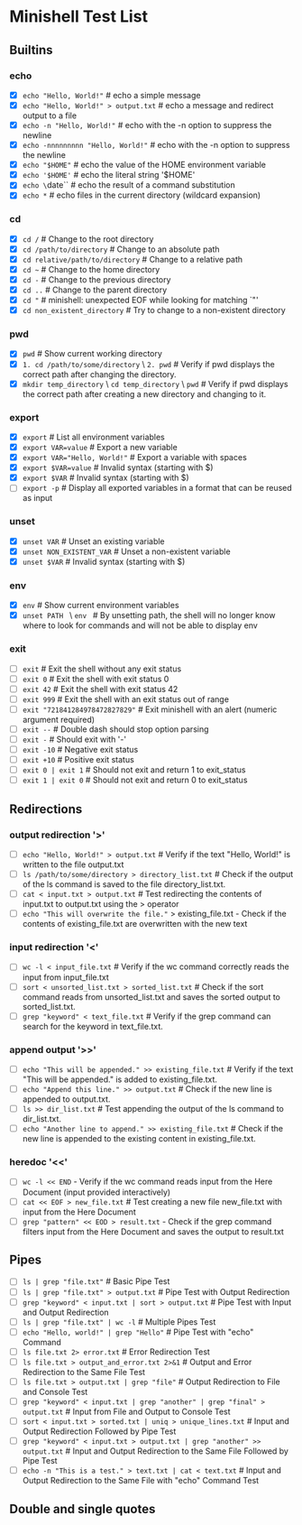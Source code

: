 # Minishell Test List

## Builtins

### echo

- [x] `echo "Hello, World!"` # echo a simple message
- [x] `echo "Hello, World!" > output.txt` # echo a message and redirect output to a file
- [x] `echo -n "Hello, World!"` # echo with the -n option to suppress the newline
- [x] `echo -nnnnnnnnn "Hello, World!"` # echo with the -n option to suppress the newline
- [x] `echo "$HOME"` # echo the value of the HOME environment variable
- [x] `echo '$HOME'` # echo the literal string '$HOME'
- [x] `echo \`date\`` # echo the result of a command substitution
- [x] `echo *` # echo files in the current directory (wildcard expansion)

### cd

- [x] `cd /` # Change to the root directory
- [x] `cd /path/to/directory` # Change to an absolute path
- [x] `cd relative/path/to/directory` # Change to a relative path
- [x] `cd ~` # Change to the home directory
- [x] `cd -` # Change to the previous directory
- [x] `cd ..` # Change to the parent directory
- [x] `cd "` # minishell: unexpected EOF while looking for matching `"'
- [x] `cd non_existent_directory` # Try to change to a non-existent directory

### pwd

- [x] `pwd` # Show current working directory
- [x] `1. cd /path/to/some/directory` \ `2. pwd` # Verify if pwd displays the correct path after changing the directory.
- [x] `mkdir temp_directory` \ `cd temp_directory` \ `pwd` # Verify if pwd displays the correct path after creating a new directory and changing to it.

### export

- [x] `export` # List all environment variables
- [x] `export VAR=value` # Export a new variable
- [x] `export VAR="Hello, World!"` # Export a variable with spaces
- [x] `export $VAR=value` # Invalid syntax (starting with $)
- [x] `export $VAR` # Invalid syntax (starting with $)
- [ ] `export -p` # Display all exported variables in a format that can be reused as input

### unset

- [x] `unset VAR` # Unset an existing variable
- [x] `unset NON_EXISTENT_VAR` # Unset a non-existent variable
- [x] `unset $VAR` # Invalid syntax (starting with $)

### env

- [x] `env` # Show current environment variables
- [x] `unset PATH ` \ `env ` # By unsetting path, the shell will no longer know where to look for commands and will not be able to display env

### exit

- [ ] `exit` # Exit the shell without any exit status
- [ ] `exit 0` # Exit the shell with exit status 0
- [ ] `exit 42` # Exit the shell with exit status 42
- [ ] `exit 999` # Exit the shell with an exit status out of range
- [ ] `exit "721841284978472827829"` # Exit minishell with an alert (numeric argument required)
- [ ] `exit --` # Double dash should stop option parsing
- [ ] `exit -` # Should exit with '-'
- [ ] `exit -10` # Negative exit status
- [ ] `exit +10` # Positive exit status
- [ ] `exit 0 | exit 1` # Should not exit and return 1 to exit_status
- [ ] `exit 1 | exit 0` # Should not exit and return 0 to exit_status

## Redirections 

### output redirection '>'

- [ ] `echo "Hello, World!" > output.txt` # Verify if the text "Hello, World!" is written to the file output.txt
- [ ] `ls /path/to/some/directory > directory_list.txt` # Check if the output of the ls command is saved to the file directory_list.txt.
- [ ] `cat < input.txt > output.txt` # Test redirecting the contents of input.txt to output.txt using the > operator
- [ ] `echo "This will overwrite the file."` > existing_file.txt - Check if the contents of existing_file.txt are overwritten with the new text

### input redirection '<' 

- [ ] `wc -l < input_file.txt` # Verify if the wc command correctly reads the input from input_file.txt
- [ ] `sort < unsorted_list.txt > sorted_list.txt` # Check if the sort command reads from unsorted_list.txt and saves the sorted output to sorted_list.txt.
- [ ] `grep "keyword" < text_file.txt` # Verify if the grep command can search for the keyword in text_file.txt.

### append output '>>'

- [ ] `echo "This will be appended." >> existing_file.txt` # Verify if the text "This will be appended." is added to existing_file.txt.
- [ ] `echo "Append this line." >> output.txt` # Check if the new line is appended to output.txt.
- [ ] `ls >> dir_list.txt` # Test appending the output of the ls command to dir_list.txt.
- [ ] `echo "Another line to append." >> existing_file.txt` # Check if the new line is appended to the existing content in existing_file.txt.

### heredoc '<<'
- [ ] `wc -l << END` - Verify if the wc command reads input from the Here Document (input provided interactively)
- [ ] `cat << EOF > new_file.txt` # Test creating a new file new_file.txt with input from the Here Document
- [ ] `grep "pattern" << EOD > result.txt` - Check if the grep command filters input from the Here Document and saves the output to result.txt

## Pipes

- [ ] `ls | grep "file.txt"` # Basic Pipe Test
- [ ] `ls | grep "file.txt" > output.txt` # Pipe Test with Output Redirection
- [ ] `grep "keyword" < input.txt | sort > output.txt` # Pipe Test with Input and Output Redirection
- [ ] `ls | grep "file.txt" | wc -l` # Multiple Pipes Test
- [ ] `echo "Hello, world!" | grep "Hello"` # Pipe Test with "echo" Command
- [ ] `ls file.txt 2> error.txt` # Error Redirection Test
- [ ] `ls file.txt > output_and_error.txt 2>&1` # Output and Error Redirection to the Same File Test
- [ ] `ls file.txt > output.txt | grep "file"` # Output Redirection to File and Console Test
- [ ] `grep "keyword" < input.txt | grep "another" | grep "final" > output.txt` # Input from File and Output to Console Test
- [ ] `sort < input.txt > sorted.txt | uniq > unique_lines.txt` # Input and Output Redirection Followed by Pipe Test
- [ ] `grep "keyword" < input.txt > output.txt | grep "another" >> output.txt` # Input and Output Redirection to the Same File Followed by Pipe Test
- [ ] `echo -n "This is a test." > text.txt | cat < text.txt` # Input and Output Redirection to the Same File with "echo" Command Test

## Double and single quotes 
